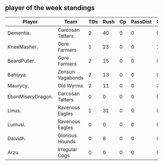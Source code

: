 

## player of the week standings

| Player      | Team             | TDs  | Rush | Cp   | PassDist | Caughts | Cas  | Blocks | Sacks | MVPs | SPP  |
|-------------|------------------|------|------|------|----------|---------|------|--------|-------|------|------|
| Dementia.         | Carcosan Tatters |    2 |   40 |    0 |        0 |       0 |    1 |      3 |     0 |    0 |   10 |
| KneeMasher.       | Gore Farmers     |    1 |   23 |    0 |        0 |       1 |    0 |      2 |     0 |    1 |    8 |
| BeardPuller.      | Gore Farmers     |    2 |   15 |    0 |        0 |       0 |    0 |      2 |     0 |    0 |    8 |
| Bahiyya.          | Zensun Vagabonds |    2 |   13 |    0 |        0 |       0 |    0 |      5 |     0 |    0 |    6 |
| Maurycy.          | Old Wyrms        |    2 |   11 |    0 |        0 |       2 |    0 |      0 |     0 |    0 |    6 |
| EbonMiseryDragon. | Carcosan Tatters |    0 |    0 |    0 |        0 |       0 |    0 |      3 |     0 |    1 |    5 |
| Linus.            | Ravenous Eagles  |    1 |   31 |    0 |        0 |       0 |    1 |      1 |     0 |    0 |    5 |
| Lumusi.           | Ravenous Eagles  |    0 |    0 |    0 |        0 |       0 |    0 |      5 |     0 |    1 |    5 |
| Daividh.          | Glorious Hounds  |    0 |    8 |    0 |        0 |       0 |    0 |      0 |     0 |    1 |    5 |
| Arzu.             | Irregular Cogs   |    0 |    0 |    0 |        0 |       0 |    0 |      6 |     0 |    1 |    5 |
